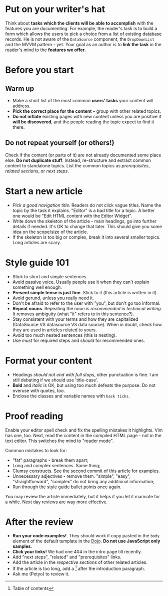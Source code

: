 # Put on your writer's hat

Think about **tasks which the clients will be able to accomplish** with the features you are documenting. For example,
the reader's task is to build a form which allows the users to pick a choice from a list of existing database records.
He is not aware of the `DataSource` component, the `DropDownList` and the MVVM pattern - yet. Your goal as an author is
to **link the task** in the reader's mind to the **features we offer**.

# Before you start

## Warm up

- Make a short list of the most common **users' tasks** your content will address.
- **Pick the correct place for the content** – group with other related topics.
- **Do not inflate** existing pages with new content unless you are positive it **will be
  discovered**, and the people reading the topic expect to find it there.

## Do not repeat yourself (or others!)

Check if the content (or parts of it) are not already documented some place else. **Do not duplicate
stuff**. Instead, re-structure and extract common content to standalone topics. List the common topics as *prerequisites*,
*related sections*, or *next steps*.

# Start a new article

- *Pick a good navigation title*. Readers do not click vague titles. Name the topic by the task it explains. "Editor" is
  a bad title for a topic. A better one would be "Edit HTML content with the Editor Widget".
- Write down the skeleton of the article - main headings, go into further details if needed. It's OK to change
  that later. This should give you some idea on the scope/size of the article.
- If the skeleton is too big or complex, break it into several smaller topics. Long articles are scary.

# Style guide 101

- Stick to short and simple sentences.
- Avoid passive voice. Usually people use it when they can't explain something well enough.
- **Present simple tense is just fine**. Stick to it (this article is written in it).
- Avoid gerund, unless you really need it.
- Don't be afraid to refer to the user with "you", but don't go too informal.
- **Repeat nouns**. Repeating the noun is *recommended in technical writing*. It removes ambiguity (what "it" refers to in this sentence?).
- Stay consistent with your terms and how they are capitalized (DataSource VS datasource VS data source). When in
  doubt, check how they are used in articles related to yours.
- Avoid too much nested sentences (this is nesting).
- Use *must* for required steps and *should* for recommended ones.

# Format your content

- Headings *should not end with full stops*, other punctuation is fine. I am still debating if we should use 'title-case'.
- **Bold** and *italic* is OK, but using too much defeats the purpose. Do not overuse with quotes, too.
- Enclose the classes and variable names with `back ticks`.

# Proof reading

Enable your editor spell check and fix the spelling mistakes it highlights. Vim has one, too.  Next, read the content in
the compiled HTML page - not in the text editor. This switches the mind to "reader mode".

Common mistakes to look for:
 - "fat" paragraphs - break them apart;
 - Long and complex sentences. Same thing;
 - Clumsy constructs. See the second commit of this article for examples.
 - Unnecessary adjectives - remove them. "simple", "easy", "straightforward", "complex" do not bring any additional
   information;
 - Run through the style guide bullet points once again.

You may review the article immediately, but it helps if you let it marinate for a while. Next day reviews are way more
effective.

# After the review

- **Run your code examples!**. They should work if copy pasted in the `body` element of the default template in the
  [Dojo](http://dojo.telerik.com). **Do not use JavaScript only samples**.
- **Click your links!** We had one 404 in the intro page till recently.
- Add "next steps", "related" and "prerequisites" links.
- Add the article in the *respective sections* of other related articles.
- If the article is too long, add a [^TOC] after the introduction paragraph.
- Ask me (Petyo) to review it.

[^TOC]: Table of contents
